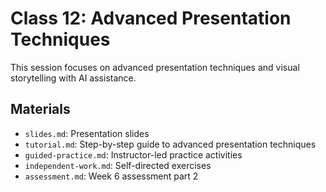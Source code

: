 # Class 12: Advanced Presentation Techniques

This session focuses on advanced presentation techniques and visual storytelling with AI assistance.

## Materials

- `slides.md`: Presentation slides
- `tutorial.md`: Step-by-step guide to advanced presentation techniques
- `guided-practice.md`: Instructor-led practice activities
- `independent-work.md`: Self-directed exercises
- `assessment.md`: Week 6 assessment part 2